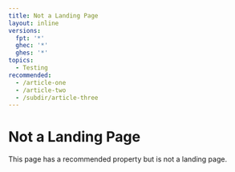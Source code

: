 ```yaml
---
title: Not a Landing Page
layout: inline
versions:
  fpt: '*'
  ghec: '*'
  ghes: '*'
topics:
  - Testing
recommended:
  - /article-one
  - /article-two
  - /subdir/article-three
---
```


# Not a Landing Page

This page has a recommended property but is not a landing page.
